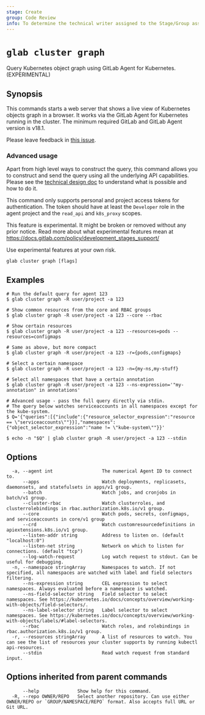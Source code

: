 ```yaml
---
stage: Create
group: Code Review
info: To determine the technical writer assigned to the Stage/Group associated with this page, see https://about.gitlab.com/handbook/product/ux/technical-writing/#assignments
---
```


<!--
This documentation is auto generated by a script.
Please do not edit this file directly. Run `make gen-docs` instead.
-->

# `glab cluster graph`

Query Kubernetes object graph using GitLab Agent for Kubernetes. (EXPERIMENTAL)

## Synopsis

This commands starts a web server that shows a live view of Kubernetes objects graph in a browser.
It works via the GitLab Agent for Kubernetes running in the cluster.
The minimum required GitLab and GitLab Agent version is v18.1.

Please leave feedback in [this issue](https://gitlab.com/gitlab-org/cli/-/issues/7900).

### Advanced usage

Apart from high level ways to construct the query, this command allows you to construct and send
the query using all the underlying API capabilities.
Please see the
[technical design doc](https://gitlab.com/gitlab-org/cluster-integration/gitlab-agent/-/blob/master/doc/graph_api.md)
to understand what is possible and how to do it.

This command only supports personal and project access tokens for authentication.
The token should have at least the `Developer` role in the agent project and the `read_api` and `k8s_proxy` scopes.

This feature is experimental. It might be broken or removed without any prior notice.
Read more about what experimental features mean at
<https://docs.gitlab.com/policy/development_stages_support/>

Use experimental features at your own risk.

```plaintext
glab cluster graph [flags]
```

## Examples

```console
# Run the default query for agent 123
$ glab cluster graph -R user/project -a 123

# Show common resources from the core and RBAC groups
$ glab cluster graph -R user/project -a 123 --core --rbac

# Show certain resources
$ glab cluster graph -R user/project -a 123 --resources=pods --resources=configmaps

# Same as above, but more compact
$ glab cluster graph -R user/project -a 123 -r={pods,configmaps}

# Select a certain namespace
$ glab cluster graph -R user/project -a 123 -n={my-ns,my-stuff}

# Select all namespaces that have a certain annotation
$ glab cluster graph -R user/project -a 123 --ns-expression='"my-annotation" in annotations'

# Advanced usage - pass the full query directly via stdin.
# The query below watches serviceaccounts in all namespaces except for the kube-system.
$ Q='{"queries":[{"include":{"resource_selector_expression":"resource == \"serviceaccounts\""}}],"namespaces":{"object_selector_expression":"name != \"kube-system\""}}'

$ echo -n "$Q" | glab cluster graph -R user/project -a 123 --stdin

```

## Options

```plaintext
  -a, --agent int                  The numerical Agent ID to connect to.
      --apps                       Watch deployments, replicasets, daemonsets, and statefulsets in apps/v1 group.
      --batch                      Watch jobs, and cronjobs in batch/v1 group.
      --cluster-rbac               Watch clusterroles, and clusterrolebindings in rbac.authorization.k8s.io/v1 group.
      --core                       Watch pods, secrets, configmaps, and serviceaccounts in core/v1 group
      --crd                        Watch customresourcedefinitions in apiextensions.k8s.io/v1 group.
      --listen-addr string         Address to listen on. (default "localhost:0")
      --listen-net string          Network on which to listen for connections. (default "tcp")
      --log-watch-request          Log watch request to stdout. Can be useful for debugging.
  -n, --namespace stringArray      Namespaces to watch. If not specified, all namespaces are watched with label and field selectors filtering.
      --ns-expression string       CEL expression to select namespaces. Always evaluated before a namespace is watched.
      --ns-field-selector string   Field selector to select namespaces. See https://kubernetes.io/docs/concepts/overview/working-with-objects/field-selectors/.
      --ns-label-selector string   Label selector to select namespaces. See https://kubernetes.io/docs/concepts/overview/working-with-objects/labels/#label-selectors.
      --rbac                       Watch roles, and rolebindings in rbac.authorization.k8s.io/v1 group.
  -r, --resources stringArray      A list of resources to watch. You can see the list of resources your cluster supports by running kubectl api-resources.
      --stdin                      Read watch request from standard input.
```

## Options inherited from parent commands

```plaintext
      --help              Show help for this command.
  -R, --repo OWNER/REPO   Select another repository. Can use either OWNER/REPO or `GROUP/NAMESPACE/REPO` format. Also accepts full URL or Git URL.
```
